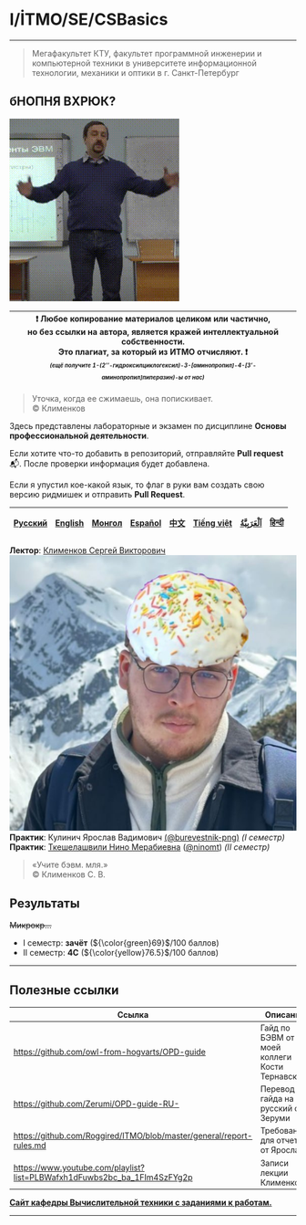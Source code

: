 # I/İTMO/SE/CSBasics

---
> Мегафакультет КТУ, факультет программной инженерии и компьютерной техники в университете информационной технологии, механики и оптики в г. Санкт-Петербург
## бНОПНЯ ВХРЮК?
![gif](https://github.com/XVIIStarPlatinum/ITMO/blob/master/img/gifs/klimenkov-flex.gif)

| :exclamation: <b>Любое копирование материалов целиком или частично,<br>но без ссылки на автора, является кражей интеллектуальной собственности.<br>Это плагиат, за который из ИТМО отчисляют.</b> :exclamation:<br><sub><sup><i>(ещё получите 1-(2’’-гидроксилциклогексил)-3-[аминопропил]-4-[3’-аминопропил]пиперазин)-ы от нас)</sup></sub></b> |
|---------------------------------------------------------------------------------------------------------------------------------------------------------------------------------------------------------------------------------------------------------------------------------------------------------------------------------------------------|
> Уточка, когда ее сжимаешь, она попискивает.\
© Клименков

Здесь представлены лабораторные и экзамен по дисциплине **Основы профессиональной деятельности**.

Если хотите что-то добавить в репозиторий, отправляйте **Pull request** :mailbox_with_mail:. После проверки информация будет добавлена.

Если я упустил кое-какой язык, то флаг в руки вам создать свою версию ридмишек и отправить **Pull Request**.

| [<strong>Русский</strong>](https://github.com/XVIIStarPlatinum/itmo/blob/master/Software%20Engineering/README.md) | [<strong>English</strong>](https://github.com/XVIIStarPlatinum/itmo/blob/master/Software%20Engineering/.docs/README_EN.md) | [<strong>Монгол</strong>](https://github.com/XVIIStarPlatinum/itmo/blob/master/Software%20Engineering/.docs/README_MN.md) | [<strong>Español</strong>](https://github.com/XVIIStarPlatinum/itmo/blob/master/Software%20Engineering/.docs/README_ES.md) | [<strong>中文</strong>](https://github.com/XVIIStarPlatinum/itmo/blob/master/Software%20Engineering/.docs/README_CN.md) | [<strong>Tiếng việt</strong>](https://github.com/XVIIStarPlatinum/itmo/blob/master/Software%20Engineering/.docs/README_VN.md) | [<strong><p dir="rtl" lang="ar">اَلْعَرَبِيَّةُ</p></strong>](https://github.com/XVIIStarPlatinum/itmo/blob/master/Software%20Engineering/.docs/README_AR.md) | [<strong>हिन्दी</strong>](https://github.com/XVIIStarPlatinum/itmo/blob/master/Software%20Engineering/.docs/README_IN.md) |
|-------------------------------------------------------------------------------------------------------------------|----------------------------------------------------------------------------------------------------------------------------|---------------------------------------------------------------------------------------------------------------------------|----------------------------------------------------------------------------------------------------------------------------|-----------------------------------------------------------------------------------------------------------------------|-------------------------------------------------------------------------------------------------------------------------------|---------------------------------------------------------------------------------------------------------------------------------------------------------------|---------------------------------------------------------------------------------------------------------------------------|

**Лектор**: [Клименков Сергей Викторович](https://my.itmo.ru/persons/148787)\
![Кулич](https://github.com/XVIIStarPlatinum/ITMO/blob/master/img/memes/Kulich.jpg)\
**Практик**: Кулинич Ярослав Вадимович [(@burevestnik-png)](https://github.com/burevestnik-png) *(I семестр)*\
**Практик**: [Ткешелашвили Нино Мерабиевна](https://my.itmo.ru/persons/153355) ([@ninomt](https://github.com/ninomt)) *(II семестр)*

> «Учите бэвм. мля.»\
© Клименков С. В.
## Результаты
<s>Микрокр...</s>
- I семестр: **зачёт** (${\color{green}69}$/100 баллов)
- II семестр: **4C** (${\color{yellow}76.5}$/100 баллов)
---

## Полезные ссылки
| Ссылка                                                                    | Описание                                                                                    |
|---------------------------------------------------------------------------|---------------------------------------------------------------------------------------------|
| https://github.com/owl-from-hogvarts/OPD-guide                            | Гайд по БЭВМ от моей коллеги Кости Тернавского                                              |
| https://github.com/Zerumi/OPD-guide-RU-                                   | Перевод гайда на русский от Зеруми                                                          |
| https://github.com/Roggired/ITMO/blob/master/general/report-rules.md      | Требования для отчета от Ярослава                                                           |
| https://www.youtube.com/playlist?list=PLBWafxh1dFuwbs2bc_ba_1FIm4SzFYg2p  | Записи лекции Клименкова                                                                    |


[**Сайт кафедры Вычислительной техники с заданиями к работам.**](https://se.ifmo.ru/courses/csbasics#labs)

---
